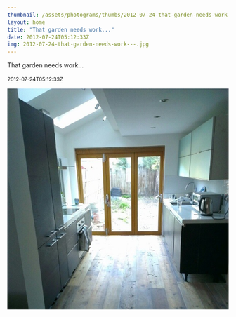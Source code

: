 ```yaml
---
thumbnail: /assets/photograms/thumbs/2012-07-24-that-garden-needs-work---.png
layout: home
title: "That garden needs work..."
date: 2012-07-24T05:12:33Z
img: 2012-07-24-that-garden-needs-work---.jpg
---
```


That garden needs work...

<small>2012-07-24T05:12:33Z</small>

![That garden needs work...](/assets/photograms/original/2012-07-24-that-garden-needs-work---.jpg)
